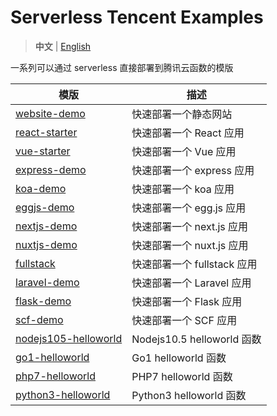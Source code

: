 # Serverless Tencent Examples

> **中文** | [English](./README.en.md)

一系列可以通过 serverless 直接部署到腾讯云函数的模版

| 模版 | 描述 |
| --- | --- |
| [website-demo](./website-demo) | 快速部署一个静态网站 |
| [react-starter](./react-starter) | 快速部署一个 React 应用 |
| [vue-starter](./vue-starter) | 快速部署一个 Vue 应用 |
| [express-demo](./express-demo) | 快速部署一个 express 应用 |
| [koa-demo](./koa-demo) | 快速部署一个 koa 应用 |
| [eggjs-demo](./egg-demo) | 快速部署一个 egg.js 应用 |
| [nextjs-demo](./nextjs-demo) | 快速部署一个 next.js 应用 |
| [nuxtjs-demo](./nuxtjs-demo) | 快速部署一个 nuxt.js 应用 |
| [fullstack](./fullstack) | 快速部署一个 fullstack 应用 |
| [laravel-demo](./laravel-demo) | 快速部署一个 Laravel 应用 |
| [flask-demo](./flask-demo) | 快速部署一个 Flask 应用 |
| [scf-demo](./scf-demo) | 快速部署一个 SCF 应用 |
| [nodejs105-helloworld](./nodejs105-helloworld) | Nodejs10.5 helloworld 函数 |
| [go1-helloworld](./go1-helloworld) | Go1 helloworld 函数 |
| [php7-helloworld](./php7-helloworld) | PHP7 helloworld 函数 |
| [python3-helloworld](./python3-helloworld) | Python3 helloworld 函数 |
